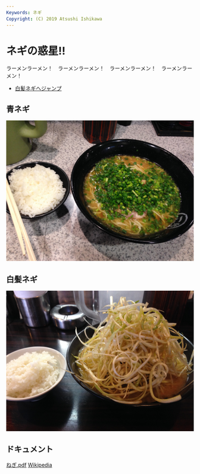 ```yaml
---
Keywords: ネギ
Copyright: (C) 2019 Atsushi Ishikawa
---
```


# ネギの惑星!!

ラーメンラーメン！　ラーメンラーメン！　ラーメンラーメン！　ラーメンラーメン！

* [白髪ネギへジャンプ](#white)

## 青ネギ

![青ネギ](./green_negi.jpg)

## <span id="white">白髪ネギ</span>

![](white_negi.jpg)

## ドキュメント
[ねぎ.pdf](ねぎ.pdf)
[Wikipedia](https://ja.wikipedia.org/wiki/%E3%83%8D%E3%82%AE)
